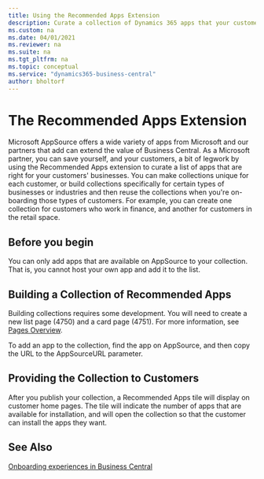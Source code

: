 ```yaml
---
title: Using the Recommended Apps Extension
description: Curate a collection of Dynamics 365 apps that your customers can choose from. 
ms.custom: na
ms.date: 04/01/2021
ms.reviewer: na
ms.suite: na
ms.tgt_pltfrm: na
ms.topic: conceptual
ms.service: "dynamics365-business-central"
author: bholtorf
---
```


# The Recommended Apps Extension
Microsoft AppSource offers a wide variety of apps from Microsoft and our partners that add can extend the value of Business Central. As a Microsoft partner, you can save yourself, and your customers, a bit of legwork by using the Recommended Apps extension to curate a list of apps that are right for your customers' businesses. You can make collections unique for each customer, or build collections specifically for certain types of businesses or industries and then reuse the collections when you're on-boarding those types of customers. For example, you can create one collection for customers who work in finance, and another for customers in the retail space.

## Before you begin
You can only add apps that are available on AppSource to your collection. That is, you cannot host your own app and add it to the list. 

## Building a Collection of Recommended Apps
Building collections requires some development. You will need to create a new list page (4750) and a card page (4751). For more information, see [Pages Overview](../developer/devenv-pages-overview.md).

To add an app to the collection, find the app on AppSource, and then copy the URL to the AppSourceURL parameter.

## Providing the Collection to Customers 
After you publish your collection, a Recommended Apps tile will display on customer home pages. The tile will indicate the number of apps that are available for installation, and will open the collection so that the customer can install the apps they want.

## See Also
[Onboarding experiences in Business Central](/../administration/onboarding-experiences)